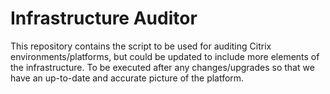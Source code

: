 # Infrastructure Auditor

This repository contains the script to be used for auditing Citrix environments/platforms, but could be updated to include more elements of the infrastructure. To be executed after any changes/upgrades so that we have an up-to-date and accurate picture of the platform.